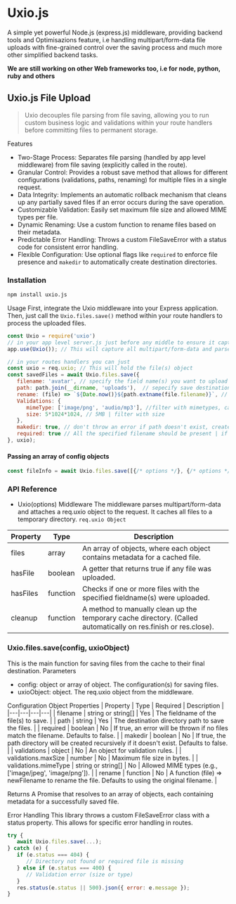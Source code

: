 # Uxio.js
A simple yet powerful Node.js (express.js) middleware, providing backend tools and Optimisazions feature, i.e handling multipart/form-data file uploads with fine-grained control over the saving process and much more other simplified backend tasks. 

**We are still working on other Web frameworks too, i.e for node, python, ruby and others**

## Uxio.js File Upload
> Uxio decouples file parsing from file saving, allowing you to run custom business logic and validations within your route handlers before committing files to permanent storage.

Features
 * Two-Stage Process: Separates file parsing (handled by app level middleware) from file saving (explicitly called in the route).
 * Granular Control: Provides a robust save method that allows for different configurations (validations, paths, renaming) for multiple files in a single request.
 * Data Integrity: Implements an automatic rollback mechanism that cleans up any partially saved files if an error occurs during the save operation.
 * Customizable Validation: Easily set maximum file size and allowed MIME types per file.
 * Dynamic Renaming: Use a custom function to rename files based on their metadata.
 * Predictable Error Handling: Throws a custom FileSaveError with a status code for consistent error handling.
 * Flexible Configuration: Use optional flags like `required` to enforce file presence and `makedir` to automatically create destination directories.

### Installation
```bash
npm install uxio.js
```

Usage
First, integrate the Uxio middleware into your Express application. Then, just call the `Uxio.files.save()` method within your route handlers to process the uploaded files.

``` javascript
const Uxio = require('uxio')
// in your app level server.js just before any middle to ensure it capture every http-request first
app.use(Uxio()); // This will capture all multipart/form-data and parse it, passing the file(s) object to req.uxio

// in your routes handlers you can just
const uxio = req.uxio; // This will hold the file(s) object
const savedFiles = await Uxio.files.save({
   filename: 'avatar', // specify the field name(s) you want to upload if multiple files have same field name(s), all will be saved at once
   path: path.join(__dirname, 'uploads'),  // sepecify save destination
   rename: (file) => `${Date.now()}${path.extname(file.filename)}`, // This allows to apply renaming function to your saved file(s)
   Validations: {
      mimeType: ['image/png', 'audio/mp3'], //filter with mimetypes, can be a string or an array of valid mimetypes | default is all types
      size: 5*1024*1024, // 5MB | filter with size 
   },
   makedir: true, // don't throw an error if path doesn't exist, create the path recursively
   required: true // All the specified filename should be present | if false (default) it won't throw error if fieldname name is not found will just skip saving to another file
}, uxio);
```


#### Passing an array of config objects
``` javascript
const fileInfo = await Uxio.files.save([{/* options */}, {/* options */}], uxio) // you can use this to handle different fields with custom path, Validations etc
```

### API Reference
- Uxio(options) Middleware
The middleware parses multipart/form-data and attaches a req.uxio object to the request. It caches all files to a temporary directory.
`req.uxio Object`

| Property | Type | Description |
|---|---|---|
| files | array | An array of objects, where each object contains metadata for a cached file. |
| hasFile | boolean | A getter that returns true if any file was uploaded. |
| hasFiles | function | Checks if one or more files with the specified fieldname(s) were uploaded. |
| cleanup | function | A method to manually clean up the temporary cache directory. (Called automatically on res.finish or res.close). |

### Uxio.files.save(config, uxioObject)
This is the main function for saving files from the cache to their final destination.
Parameters
 * config: object or array of object. The configuration(s) for saving files.
 * uxioObject: object. The req.uxio object from the middleware.

Configuration Object Properties
| Property | Type | Required | Description |
|---|---|---|---|
| filename | string or string[] | Yes | The fieldname of the file(s) to save. |
| path | string | Yes | The destination directory path to save the files. |
| required | boolean | No | If true, an error will be thrown if no files match the filename. Defaults to false. |
| makedir | boolean | No | If true, the path directory will be created recursively if it doesn't exist. Defaults to false. |
| validations | object | No | An object for validation rules. |
| validations.maxSize | number | No | Maximum file size in bytes. |
| validations.mimeType | string or string[] | No | Allowed MIME types (e.g., ['image/jpeg', 'image/png']). |
| rename | function | No | A function (file) => newFilename to rename the file. Defaults to using the original filename. |

Returns
A Promise that resolves to an array of objects, each containing metadata for a successfully saved file.

Error Handling
This library throws a custom FileSaveError class with a status property. This allows for specific error handling in routes.

``` javascript
try {
   await Uxio.files.save(...);
} catch (e) {
   if (e.status === 404) {
      // Directory not found or required file is missing
   } else if (e.status === 400) {
      // Validation error (size or type)
   }
   res.status(e.status || 500).json({ error: e.message });
}

```
